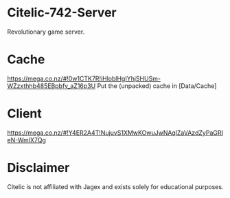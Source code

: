 # Citelic-742-Server
Revolutionary game server.

# Cache 
https://mega.co.nz/#!0w1CTK7R!iHloblHgIYhjSHUSm-WZzxthhb485EBpbfv_aZ16p3U 
Put the (unpacked) cache in [Data/Cache]

# Client
https://mega.co.nz/#!Y4ER2A4T!NujuvS1XMwKOwuJwNAqlZaVAzdZyPaGRIeN-WmlX7Qg

# Disclaimer
Citelic is not affiliated with Jagex and exists solely for educational purposes.
